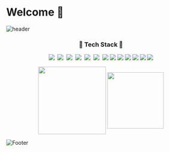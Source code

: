 # Welcome 👋
![header](https://capsule-render.vercel.app/api?type=waving&color=6FC7E1&height=200&section=header&text=jhanks21&fontSize=70)

<h3 align="center">💪 Tech Stack 💪</h3>

<p align="center"? Techs that I've used at least once </p>

<p align="center">
 <img src="https://img.shields.io/badge/Python-3766AB?style=for-the-badge&logo=Python&logoColor=white" /></a>&nbsp 
 <img src="https://img.shields.io/badge/Java-007396?style=for-the-badge&logo=Java&logoColor=white" /></a>&nbsp 
 <img src="https://img.shields.io/badge/C++-00599C?style=for-the-badge&logo=cplusplus&logoColor=white" /></a>&nbsp 
 <img src="https://img.shields.io/badge/Mysql-FCC624?style=for-the-badge&logo=Mysql&logoColor=white" /></a>&nbsp 
 <img src="https://img.shields.io/badge/C-A8B9CC?style=for-the-badge&logo=c&logoColor=white" /></a>&nbsp                               
 <img src="https://img.shields.io/badge/Flutter-02569B?style=for-the-badge&logo=Flutter&logoColor=white" /></a>&nbsp
 <img src="https://img.shields.io/badge/Dart-0175C2?style=for-the-badge&logo=Dart&logoColor=white">
 <img src="https://img.shields.io/badge/ROS-22314E?style=for-the-badge&logo=ROS&logoColor=white">
 <img src="https://img.shields.io/badge/TS-3178C6?style=for-the-badge&logo=TypeScript&logoColor=white">
 <img src="https://img.shields.io/badge/JS-F7DF1E?style=for-the-badge&logo=JavaScript&logoColor=white">
 <img src="https://img.shields.io/badge/React-61DAFB?style=for-the-badge&logo=React&logoColor=white">
 <img src="https://img.shields.io/badge/Node.js-339933?style=for-the-badge&logo=Node.js&logoColor=white">
 <img src="https://img.shields.io/badge/Mongo-47A248?style=for-the-badge&logo=MongoDB&logoColor=white">
 
 
 

                                
                                
<div align="center">
<img height="180em" src="https://github-readme-stats.vercel.app/api?username=jeongahn&count_private=true&show_icons=true&theme=prussian" align = "center"/>
<img height="150em" src="https://github-readme-stats.vercel.app/api/top-langs?username=jeongahn&count_private=true&show_icons=true&locale=en&layout=compact&theme=prussian" align = "center"/>
 
</div>



![Footer](https://capsule-render.vercel.app/api?type=waving&color=6FC7E1&height=200&section=footer)
